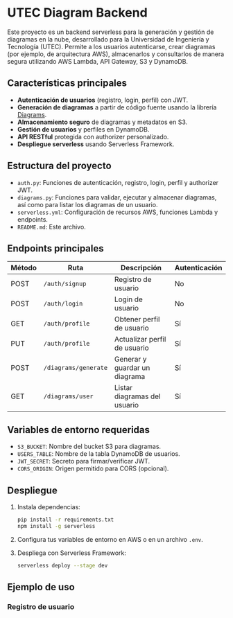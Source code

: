 # UTEC Diagram Backend

Este proyecto es un backend serverless para la generación y gestión de diagramas en la nube, desarrollado para la Universidad de Ingeniería y Tecnología (UTEC). Permite a los usuarios autenticarse, crear diagramas (por ejemplo, de arquitectura AWS), almacenarlos y consultarlos de manera segura utilizando AWS Lambda, API Gateway, S3 y DynamoDB.

## Características principales

- **Autenticación de usuarios** (registro, login, perfil) con JWT.
- **Generación de diagramas** a partir de código fuente usando la librería [Diagrams](https://diagrams.mingrammer.com/).
- **Almacenamiento seguro** de diagramas y metadatos en S3.
- **Gestión de usuarios** y perfiles en DynamoDB.
- **API RESTful** protegida con authorizer personalizado.
- **Despliegue serverless** usando Serverless Framework.

## Estructura del proyecto

- `auth.py`: Funciones de autenticación, registro, login, perfil y authorizer JWT.
- `diagrams.py`: Funciones para validar, ejecutar y almacenar diagramas, así como para listar los diagramas de un usuario.
- `serverless.yml`: Configuración de recursos AWS, funciones Lambda y endpoints.
- `README.md`: Este archivo.

## Endpoints principales

| Método | Ruta                   | Descripción                        | Autenticación |
|--------|------------------------|------------------------------------|---------------|
| POST   | `/auth/signup`         | Registro de usuario                | No            |
| POST   | `/auth/login`          | Login de usuario                   | No            |
| GET    | `/auth/profile`        | Obtener perfil de usuario          | Sí            |
| PUT    | `/auth/profile`        | Actualizar perfil de usuario       | Sí            |
| POST   | `/diagrams/generate`   | Generar y guardar un diagrama      | Sí            |
| GET    | `/diagrams/user`       | Listar diagramas del usuario       | Sí            |

## Variables de entorno requeridas

- `S3_BUCKET`: Nombre del bucket S3 para diagramas.
- `USERS_TABLE`: Nombre de la tabla DynamoDB de usuarios.
- `JWT_SECRET`: Secreto para firmar/verificar JWT.
- `CORS_ORIGIN`: Origen permitido para CORS (opcional).

## Despliegue

1. Instala dependencias:
   ```bash
   pip install -r requirements.txt
   npm install -g serverless
   ```

2. Configura tus variables de entorno en AWS o en un archivo `.env`.

3. Despliega con Serverless Framework:
   ```bash
   serverless deploy --stage dev
   ```

## Ejemplo de uso

### Registro de usuario
